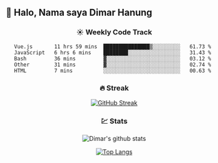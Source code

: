 ## 👋 Halo, Nama saya **Dimar Hanung**

<center>

### :sunny: Weekly Code Track
<!--START_SECTION:waka-->
```text
Vue.js       11 hrs 59 mins  ███████████████▒░░░░░░░░░   61.73 % 
JavaScript   6 hrs 6 mins    ████████░░░░░░░░░░░░░░░░░   31.43 % 
Bash         36 mins         ▓░░░░░░░░░░░░░░░░░░░░░░░░   03.12 % 
Other        31 mins         ▓░░░░░░░░░░░░░░░░░░░░░░░░   02.74 % 
HTML         7 mins          ░░░░░░░░░░░░░░░░░░░░░░░░░   00.63 % 
```
<!--END_SECTION:waka-->

### :fire: Streak

[![GitHub Streak](http://github-readme-streak-stats.herokuapp.com?user=dimar-hanung)](https://git.io/streak-stats)

### :chart: Stats

![Dimar's github stats](https://github-readme-stats.vercel.app/api?username=dimar-hanung&show_icons=true&theme=vue)

[![Top Langs](https://github-readme-stats.vercel.app/api/top-langs/?username=dimar-hanung)](#)

</center>
